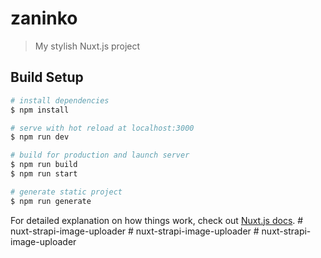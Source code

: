 # zaninko

> My stylish Nuxt.js project

## Build Setup

```bash
# install dependencies
$ npm install

# serve with hot reload at localhost:3000
$ npm run dev

# build for production and launch server
$ npm run build
$ npm run start

# generate static project
$ npm run generate
```

For detailed explanation on how things work, check out [Nuxt.js docs](https://nuxtjs.org).
#   n u x t - s t r a p i - i m a g e - u p l o a d e r  
 #   n u x t - s t r a p i - i m a g e - u p l o a d e r  
 #   n u x t - s t r a p i - i m a g e - u p l o a d e r  
 